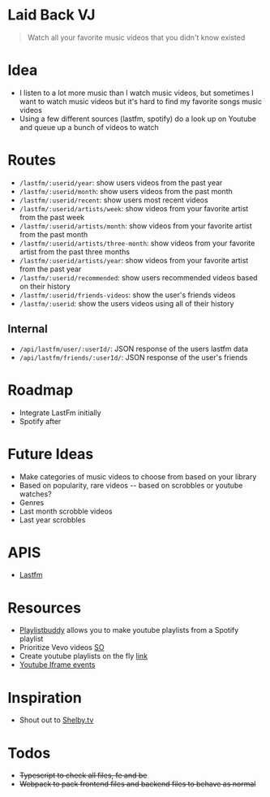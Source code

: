 Laid Back VJ
============
> Watch all your favorite music videos that you didn't know existed

# Idea
* I listen to a lot more music than I watch music videos, but sometimes I want
to watch music videos but it's hard to find my favorite songs music videos
* Using a few different sources (lastfm, spotify) do a look up on Youtube
and queue up a bunch of videos to watch

# Routes
* `/lastfm/:userid/year`: show users videos from the past year
* `/lastfm/:userid/month`: show users videos from the past month
* `/lastfm/:userid/recent`: show users most recent videos
* `/lastfm/:userid/artists/week`: show videos from your favorite artist from the past week
* `/lastfm/:userid/artists/month`: show videos from your favorite artist from the past month
* `/lastfm/:userid/artists/three-month`: show videos from your favorite artist from the past three months
* `/lastfm/:userid/artists/year`: show videos from your favorite artist from the past year
* `/lastfm/:userid/recommended`: show users recommended videos based on their history
* `/lastfm/:userid/friends-videos`: show the user's friends videos
* `/lastfm/:userid`: show the users videos using all of their history

## Internal
* `/api/lastfm/user/:userId/`: JSON response of the users lastfm data
* `/api/lastfm/friends/:userId/`: JSON response of the user's friends


# Roadmap
* Integrate LastFm initially
* Spotify after

# Future Ideas
* Make categories of music videos to choose from based on your library
* Based on popularity, rare videos -- based on scrobbles or youtube watches?
* Genres
* Last month scrobble videos
* Last year scrobbles

# APIS
* [Lastfm](https://www.last.fm/api)

# Resources
* [Playlistbuddy](http://www.playlistbuddy.com/) allows you to make youtube playlists
from a Spotify playlist
* Prioritize Vevo videos [SO](https://stackoverflow.com/questions/29369368/youtube-api-search-vevo-video-in-priority)
* Create youtube playlists on the fly [link](https://www.labnol.org/internet/create-youtube-playlists/28827/)
* [Youtube Iframe events](https://developers.google.com/youtube/iframe_api_reference#Events)

# Inspiration
* Shout out to [Shelby.tv](http://shelby.tv/)

# Todos
* ~~Typescript to check all files, fe and be~~
* ~~Webpack to pack frontend files and backend files to behave as normal~~
